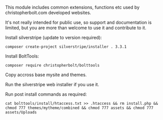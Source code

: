 This module includes common extensions, functions etc used by christopherbolt.com developed websites.

It's not really intended for public use, so support and documentation is limited, but you are more than welcome to use it and contribute to it.

Install silverstripe (update to version required):
```
composer create-project silverstripe/installer . 3.3.1
```

Install BoltTools:
```
composer require christopherbolt/bolttools
```

Copy accross base mysite and themes.

Run the silverstripe web installer if you use it.

Run post install commands as required:
```
cat bolttools/install/htaccess.txt >> .htaccess && rm install.php && chmod 777 themes/mytheme/combined && chmod 777 assets && chmod 777 assets/Uploads
```